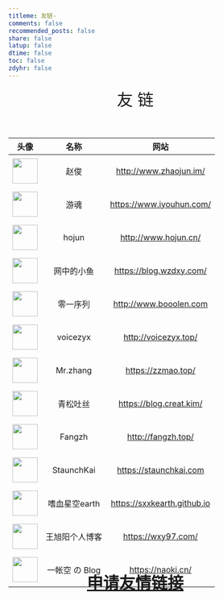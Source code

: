 ```yaml
---
titleme: 友链-
comments: false
recommended_posts: false
share: false
latup: false
dtime: false
toc: false
zdyhr: false
---
```

<center><font size=6>友 链</center></br>


|头像|名称|网站
|:-:|:-:|:-:|
|<img style="margin:5px auto;" width="50px" src="">|赵俊|http://www.zhaojun.im/|
|<img style="margin:5px auto;" width="50px" src="https://cn.gravatar.com/avatar/cf3cd6d0f9c165d5eba205b2c9fb444e?s=40&d=mm&r=g">|游魂|https://www.iyouhun.com/|
|<img style="margin:5px auto;" width="50px" src="https://wx1.sinaimg.cn/large/006bYVyvgy1ftand2qurdj303c03cdfv.jpg">|hojun|http://www.hojun.cn/|
|<img style="margin:5px auto;" width="50px" src="https://blog.wzdxy.com/">|网中的小鱼|https://blog.wzdxy.com/|
|<img style="margin:5px auto;" width="50px" src="">|零一序列|http://www.booolen.com|
|<img style="margin:5px auto;" width="50px" src="">|voicezyx|http://voicezyx.top/|
|<img style="margin:5px auto;" width="50px" src="https://zzmao.top/">|Mr.zhang|https://zzmao.top/|
|<img style="margin:5px auto;" width="50px" src="https://blog.creat.kim/assets/avatar.png">|青松吐丝|https://blog.creat.kim/|
|<img style="margin:5px auto;" width="50px" src="">|Fangzh|http://fangzh.top/|
|<img style="margin:5px auto;" width="50px" src="https://staunchkai.com/images/avatar.jpg">|StaunchKai|https://staunchkai.com|
|<img style="margin:5px auto;" width="50px" src="https://sxxkearth.github.io/images/avatar.jpg">|嗜血星空earth|https://sxxkearth.github.io|
|<img style="margin:5px auto;" width="50px" src="https://q2.qlogo.cn/headimg_dl?dst_uin=473989356&spec=100">|王旭阳个人博客|https://wxy97.com/|
|<img style="margin:5px auto;" width="50px" src="https://s1.ax1x.com/2018/11/20/F9COpt.png">|一帐空 の Blog|https://naoki.cn/|

<div align=center> 
  <div style="width:80%;margin-top:-50px;" class="back"> 
      <a href="mailto:hfans@foxmail.com?subject=申请向幻凡ss博客交换友链&body=你好，我希望和贵博客交换友情链接。我已在贵博客的申请友情链接页中阅读过申请条件和申请须知，并且我确定我的博客符合申请要求，在申请成功后也会继续遵守相关规定。我已将贵博客添加到了我的博客的友情链接中。我的博客链接是：（填写博客网址），我需要在贵博客的友情链接列表上显示的名称是：（填写博客名称）。我希望请贵博客在24小时内及时将我的博客添加至友情链接列表中。">
  <div class="button button-main"><b>申请友情链接</b></div> 
     </a>
 </div>
</div>

<!-- 
若需要使用友情链接申请模板，将下方申请按钮代码接触注释即可，此外还需要自行更改友链申请页面的部分内容，如将xxxx替换成你的博客名称、更改邮箱地址、根据个人需要增加或删减内容。 
-->

<!-- <div align=center> 
  <div style="width:60%;margin-top:-50px;" class="back"> 
      <a href="/link-sq/index.html">
	  <div class="button button-main"><b>申请友情链接</b>
	  </div> 
     </a>
 </div>
</div> -->